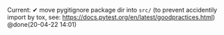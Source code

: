 Current:
    ✔ move pygitignore package dir into `src/` (to prevent accidentily import by tox, see: https://docs.pytest.org/en/latest/goodpractices.html) @done(20-04-22 14:01)